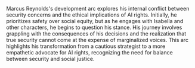 Marcus Reynolds's development arc explores his internal conflict between security concerns and the ethical implications of AI rights. Initially, he prioritizes safety over social equity, but as he engages with Isabella and other characters, he begins to question his stance. His journey involves grappling with the consequences of his decisions and the realization that true security cannot come at the expense of marginalized voices. This arc highlights his transformation from a cautious strategist to a more empathetic advocate for AI rights, recognizing the need for balance between security and social justice.
